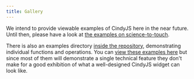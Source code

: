 ```yaml
---
title: Gallery
---
```


We intend to provide viewable examples of CindyJS here in the near future.
Until then, please have a look at
[the examples on science-to-touch](http://science-to-touch.com/CJS/).

There is also an examples directory
[inside the repository](https://github.com/CindyJS/CindyJS/tree/master/examples),
demonstrating individual functions and operations.
You can [view these examples here](/examples/) but since most of them
will demonstrate a single technical feature they don't make for
a good exhibition of what a well-designed CindyJS widget can look like.
